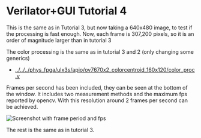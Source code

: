 # Verilator+GUI Tutorial 4

This is the same as in Tutorial 3, but now taking a 640x480 image, to test if the processing is fast enough.
Now, each frame is 307,200 pixels, so it is an order of magnitude larger than in tutorial 3

The color processing is the same as in tutorial 3 and 2 (only changing some generics)

* [../../../phys_fpga/ulx3s/apio/ov7670x2_colorcentroid_160x120/color_proc.v](../../../phys_fpga/ulx3s/apio/ov7670x2_colorcentroid_160x120/color_proc.v)

Frames per second has been included, they can be seen at the bottom of the window.
It includes two measurement methods and the maximum fps reported by opencv.
With this resolution around 2 frames per second can be achieved.

![Screenshot with frame period and fps](imgs/fps_sm.png)

The rest is the same as in tutorial 3.






